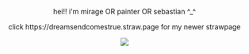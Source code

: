 <p align="center">
hei!! i'm mirage OR painter OR sebastian ^_^
</p>
<p align="center">
click https://dreamsendcomestrue.straw.page for my newer strawpage
</p>
  <div align="center">
	<img src="https://files.catbox.moe/07crwc.png">
</div>

